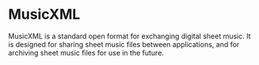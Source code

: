 # MusicXML

MusicXML is a standard open format for exchanging digital sheet music. It is designed for sharing sheet music files between applications, and for archiving sheet music files for use in the future.
